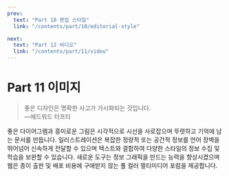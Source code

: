 ```yaml
---
prev:
  text: "Part 10 편집 스타일"
  link: "/contents/part/10/editorial-style"

next:
  text: "Part 12 비디오"
  link: "/contents/part/11/video"
---
```


# Part 11 이미지

> 좋은 디자인은 명확한 사고가 가시화되는 것입니다.<br>—에드워드 터프티

좋은 다이어그램과 흥미로운 그림은 시각적으로 시선을 사로잡으며 뚜렷하고 기억에 남는 문서를 만듭니다. 일러스트레이션은 복잡한 정량적 또는 공간적 정보를 언어 장벽을 뛰어넘어 신속하게 전달할 수 있으며 텍스트와 결합하여 다양한 스타일의 정보 수집 및 학습을 보완할 수 있습니다. 새로운 도구는 정보 그래픽을 만드는 능력을 향상시켰으며 웹은 종이 출판 및 배포 비용에 구애받지 않는 풀 컬러 멀티미디어 포럼을 제공합니다.
